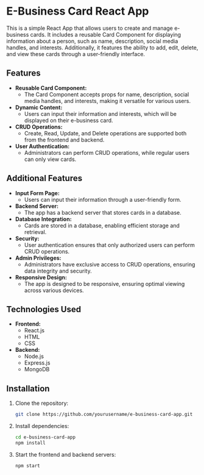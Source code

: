 # E-Business Card React App

This is a simple React App that allows users to create and manage e-business cards. It includes a reusable Card Component for displaying information about a person, such as name, description, social media handles, and interests. Additionally, it features the ability to add, edit, delete, and view these cards through a user-friendly interface.

## Features

- **Reusable Card Component:** 
  - The Card Component accepts props for name, description, social media handles, and interests, making it versatile for various users.
- **Dynamic Content:**
  - Users can input their information and interests, which will be displayed on their e-business card.
- **CRUD Operations:**
  - Create, Read, Update, and Delete operations are supported both from the frontend and backend.
- **User Authentication:**
  - Administrators can perform CRUD operations, while regular users can only view cards.

## Additional Features

- **Input Form Page:**
  - Users can input their information through a user-friendly form.
- **Backend Server:**
  - The app has a backend server that stores cards in a database.
- **Database Integration:**
  - Cards are stored in a database, enabling efficient storage and retrieval.
- **Security:**
  - User authentication ensures that only authorized users can perform CRUD operations.
- **Admin Privileges:**
  - Administrators have exclusive access to CRUD operations, ensuring data integrity and security.
- **Responsive Design:**
  - The app is designed to be responsive, ensuring optimal viewing across various devices.

## Technologies Used

- **Frontend:**
  - React.js
  - HTML
  - CSS
- **Backend:**
  - Node.js
  - Express.js
  - MongoDB

## Installation

1. Clone the repository:
   ```bash
   git clone https://github.com/yourusername/e-business-card-app.git
2. Install dependencies:
   ```bash
   cd e-business-card-app
   npm install
3. Start the frontend and backend servers:
   ```bash
   npm start